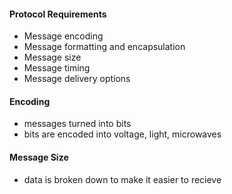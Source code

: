 #### Protocol Requirements
- Message encoding
- Message formatting and encapsulation
- Message size
- Message timing
- Message delivery options

#### Encoding
- messages turned into bits
- bits are encoded into voltage, light, microwaves

#### Message Size
- data is broken down to make it easier to recieve

#### 